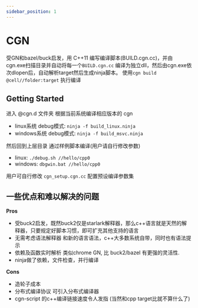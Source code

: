 ```yaml
---
sidebar_position: 1
---
```


# CGN
受GN和bazel/buck启发，用 C++11 编写编译脚本(BUILD.cgn.cc)，并由cgn.exe扫描目录并自动将每一个`BUILD.cgn.cc` 编译为独立dll，然后由cgn.exe依次dlopen后，自动解析target然后生成ninja脚本。 
使用`cgn build @cell//folder:target` 执行编译

## Getting Started
进入 @cgn.d 文件夹 根据当前系统编译相应版本的 cgn
* linux系统 debug模式: `ninja -f build_linux.ninja`
* windows系统 debug模式: `ninja -f build_msvc.ninja`

然后回到上层目录 通过样例脚本编译(用户请自行修改参数)
* linux: `./debug.sh //hello/cpp0`
* windows: `dbgwin.bat //hello/cpp0`

用户可自行修改 `cgn_setup.cgn.cc` 配置预设编译参数集

## 一些优点和难以解决的问题
**Pros**
* 受buck2启发，既然buck2仅是starlark解释器，那么c++语言就是天然的解释器，只要规定好脚本习惯，即可扩充其他支持的语言
* 无需考虑语法解释器 和新的语言语法，c++大多数系统自带，同时也有语法提示
* 依赖及函数实时解析 类似chrome GN, 比 buck2/bazel 有更强的灵活性.
* ninja做了依赖，文件检查，并行编译

**Cons**
* 造轮子成本
* 分布式编译协议 可引入分布式编译器
* cgn-script 的c++编译链接速度令人发指 (当然和cpp target比就不算什么了)

